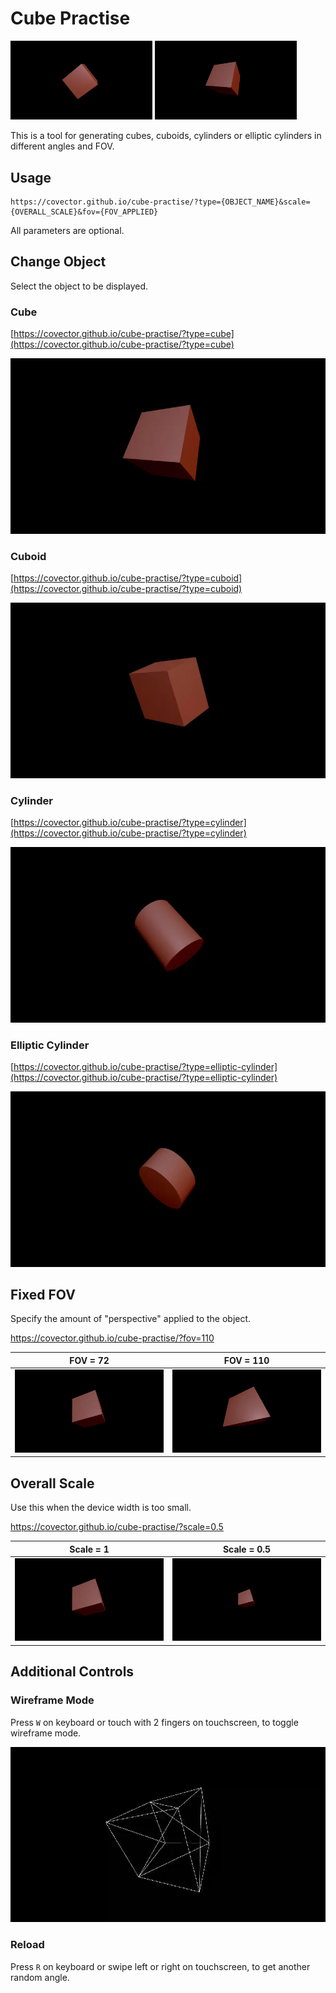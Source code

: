 # Cube Practise
<img src="docs-img/cube_1.webp" width="45%"></img> <img src="docs-img/cube_2.webp" width="45%"></img>

This is a tool for generating cubes, cuboids, cylinders or elliptic cylinders in different angles and FOV.

## Usage
```
https://covector.github.io/cube-practise/?type={OBJECT_NAME}&scale={OVERALL_SCALE}&fov={FOV_APPLIED}
```
All parameters are optional.

## Change Object
Select the object to be displayed.

### Cube
[https://covector.github.io/cube-practise/?type=cube](https://covector.github.io/cube-practise/?type=cube)

![](docs-img/cube_2.webp)

### Cuboid
[https://covector.github.io/cube-practise/?type=cuboid](https://covector.github.io/cube-practise/?type=cuboid)

![](docs-img/cuboid.webp)

### Cylinder
[https://covector.github.io/cube-practise/?type=cylinder](https://covector.github.io/cube-practise/?type=cylinder)

![](docs-img/cylinder.webp)

### Elliptic Cylinder
[https://covector.github.io/cube-practise/?type=elliptic-cylinder](https://covector.github.io/cube-practise/?type=elliptic-cylinder)

![](docs-img/elliptic_cylinder.webp)

## Fixed FOV
Specify the amount of "perspective" applied to the object.

https://covector.github.io/cube-practise/?fov=110

| FOV = 72  | FOV = 110 |
| ------------- | ------------- |
|![](docs-img/cube_3.webp)|![](docs-img/cube_fov.webp)|

## Overall Scale
Use this when the device width is too small.

https://covector.github.io/cube-practise/?scale=0.5

| Scale = 1  | Scale = 0.5 |
| ------------- | ------------- |
|![](docs-img/cube_3.webp)|![](docs-img/cube_scale.webp)|

## Additional Controls

### Wireframe Mode
Press `W` on keyboard or touch with 2 fingers on touchscreen, to toggle wireframe mode.

![](docs-img/cube_wireframe.webp)

### Reload
Press `R` on keyboard or swipe left or right on touchscreen, to get another random angle.